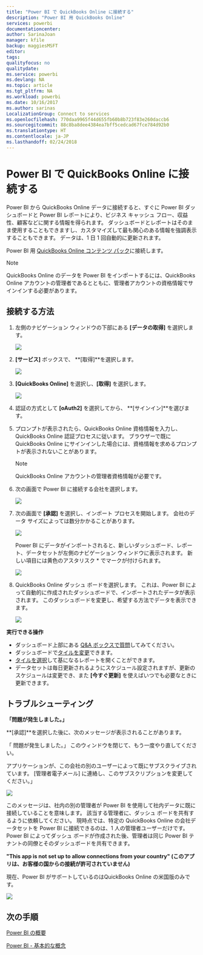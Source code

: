 ```yaml
---
title: "Power BI で QuickBooks Online に接続する"
description: "Power BI 用 QuickBooks Online"
services: powerbi
documentationcenter: 
author: SarinaJoan
manager: kfile
backup: maggiesMSFT
editor: 
tags: 
qualityfocus: no
qualitydate: 
ms.service: powerbi
ms.devlang: NA
ms.topic: article
ms.tgt_pltfrm: NA
ms.workload: powerbi
ms.date: 10/16/2017
ms.author: sarinas
LocalizationGroup: Connect to services
ms.openlocfilehash: 770daa9965f44d655fb60b8b723f83e260daccb6
ms.sourcegitcommit: 88c8ba8dee4384ea7bff5cedcad67fce784d92b0
ms.translationtype: HT
ms.contentlocale: ja-JP
ms.lasthandoff: 02/24/2018
---
```

# <a name="connect-to-quickbooks-online-with-power-bi"></a>Power BI で QuickBooks Online に接続する
Power BI から QuickBooks Online データに接続すると、すぐに Power BI ダッシュボードと Power BI レポートにより、ビジネス キャッシュ フロー、収益性、顧客などに関する情報を得られます。 ダッシュボードとレポートはそのまま使用することもできますし、カスタマイズして最も関心のある情報を強調表示することもできます。 データは、1 日 1 回自動的に更新されます。

Power BI 用 [QuickBooks Online コンテンツ パック](https://dxt.powerbi.com/getdata/services/quickbooks-online)に接続します。

>[!NOTE]
>QuickBooks Online のデータを Power BI をインポートするには、QuickBooks Online アカウントの管理者であるとともに、管理者アカウントの資格情報でサインインする必要があります。

## <a name="how-to-connect"></a>接続する方法
1. 左側のナビゲーション ウィンドウの下部にある **[データの取得]** を選択します。
   
   ![](media/service-connect-to-quickbooks-online/pbi_getdata.png) 
2. **[サービス]** ボックスで、 **[取得]**を選択します。
   
   ![](media/service-connect-to-quickbooks-online/pbi_getservices.png) 
3. **[QuickBooks Online]** を選択し、**[取得]** を選択します。
   
   ![](media/service-connect-to-quickbooks-online/qbo.png)
4. 認証の方式として **[oAuth2]** を選択してから、 **[サインイン]**を選びます。 
5. プロンプトが表示されたら、QuickBooks Online 資格情報を入力し、QuickBooks Online 認証プロセスに従います。 ブラウザーで既に QuickBooks Online にサインインした場合には、資格情報を求めるプロンプトが表示されないことがあります。
   >[!NOTE]
   >QuickBooks Online アカウントの管理者資格情報が必要です。
6. 次の画面で Power BI に接続する会社を選択します。
   
   ![](media/service-connect-to-quickbooks-online/pbi_qbo_almost.png)
7. 次の画面で **[承認]** を選択し、インポート プロセスを開始します。 会社のデータ サイズによっては数分かかることがあります。 
   
   ![](media/service-connect-to-quickbooks-online/pbi_qbo_authorizesm.png)
   
   Power BI にデータがインポートされると、新しいダッシュボード、レポート、データセットが左側のナビゲーション ウィンドウに表示されます。 新しい項目には黄色のアスタリスク \* でマークが付けられます。
   
   ![](media/service-connect-to-quickbooks-online/pbi_qbo_leftnavnew.png)
8. QuickBooks Online ダッシュ ボードを選択します。 これは、Power BI によって自動的に作成されたダッシュボードで、インポートされたデータが表示されます。 このダッシュボードを変更し、希望する方法でデータを表示できます。 
   
   ![](media/service-connect-to-quickbooks-online/pbi_qbo_dash.png)

**実行できる操作**

* ダッシュボード上部にある [Q&A ボックスで質問](power-bi-q-and-a.md)してみてください。
* ダッシュボードで[タイルを変更](service-dashboard-edit-tile.md)できます。
* [タイルを選択](service-dashboard-tiles.md)して基になるレポートを開くことができます。
* データセットは毎日更新されるようにスケジュール設定されますが、更新のスケジュールは変更でき、また **[今すぐ更新]** を使えばいつでも必要なときに更新できます。

## <a name="troubleshooting"></a>トラブルシューティング
**「問題が発生しました。」**

**[承認]**を選択した後に、次のメッセージが表示されることがあります。

「 問題が発生しました。」 このウィンドウを閉じて、もう一度やり直してください。

アプリケーションが、この会社の別のユーザーによって既にサブスクライブされています。 [管理者電子メール] に連絡し、このサブスクリプションを変更してください。」

![](media/service-connect-to-quickbooks-online/pbi_qbo_oopssm.png)

このメッセージは、社内の別の管理者が Power BI を使用して社内データに既に接続していることを意味します。 該当する管理者に、ダッシュ ボードを共有するように依頼してください。 現時点では、特定の QuickBooks Online の会社データセットを Power BI に接続できるのは、1 人の管理者ユーザーだけです。 Power BI によってダッシュ ボードが作成された後、管理者は同じ Power BI テナントの同僚とそのダッシュボードを共有できます。

**"This app is not set up to allow connections from your country" (このアプリは、お客様の国からの接続が許可されていません)**

現在、Power BI がサポートしているのはQuickBooks Online の米国版のみです。 

![](media/service-connect-to-quickbooks-online/pbi_qbo_countrynotsupported.png)

## <a name="next-steps"></a>次の手順
[Power BI の概要](service-get-started.md)

[Power BI - 基本的な概念](service-basic-concepts.md)


